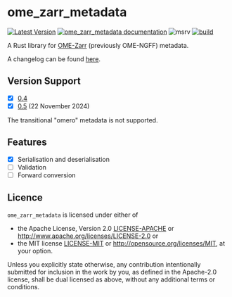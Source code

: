 # ome_zarr_metadata

[![Latest Version](https://img.shields.io/crates/v/ome_zarr_metadata.svg)](https://crates.io/crates/ome_zarr_metadata)
[![ome_zarr_metadata documentation](https://docs.rs/ome_zarr_metadata/badge.svg)](https://docs.rs/ome_zarr_metadata)
![msrv](https://img.shields.io/crates/msrv/ome_zarr_metadata)
[![build](https://github.com/LDeakin/rust_ome_zarr_metadata/actions/workflows/ci.yml/badge.svg)](https://github.com/LDeakin/rust_ome_zarr_metadata/actions/workflows/ci.yml)

A Rust library for [OME-Zarr](https://ngff.openmicroscopy.org/latest/) (previously OME-NGFF) metadata.

A changelog can be found [here](https://github.com/LDeakin/rust_ome_zarr_metadata/blob/main/CHANGELOG.md).

## Version Support
- [x] [0.4](https://ngff.openmicroscopy.org/0.4/)
- [x] [0.5](https://ngff.openmicroscopy.org/0.5/) (22 November 2024)

The transitional "omero" metadata is not supported.

## Features
- [x] Serialisation and deserialisation
- [ ] Validation
- [ ] Forward conversion

## Licence
`ome_zarr_metadata` is licensed under either of
 - the Apache License, Version 2.0 [LICENSE-APACHE](./LICENCE-APACHE) or <http://www.apache.org/licenses/LICENSE-2.0> or
 - the MIT license [LICENSE-MIT](./LICENCE-MIT) or <http://opensource.org/licenses/MIT>, at your option.

Unless you explicitly state otherwise, any contribution intentionally submitted for inclusion in the work by you, as defined in the Apache-2.0 license, shall be dual licensed as above, without any additional terms or conditions.
